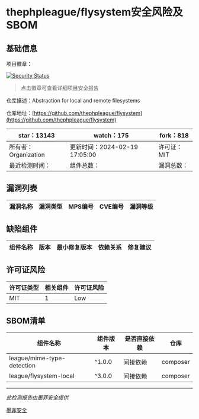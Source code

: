 # thephpleague/flysystem安全风险及SBOM

## 基础信息

项目徽章：

[![Security Status](https://www.murphysec.com/platform3/v31/badge/1760734989667983360.svg)](https://www.murphysec.com/console/report/1700576315928526848/1760734989667983360)

> 点击徽章可查看详细项目安全报告

仓库描述：Abstraction for local and remote filesystems

仓库地址：[https://github.com/thephpleague/flysystem](https://github.com/thephpleague/flysystem)

| star：13143 | watch：175 | fork：818 |
| ----------- | -------------- | ------------ |
| 所有者：Organization | 更新时间：2024-02-19 17:05:00 | 许可证：MIT |
| 最近检测时间： | 组件总数： | 漏洞总数： |




## 漏洞列表

| 漏洞名称 | 漏洞类型 | MPS编号 | CVE编号 | 漏洞等级 |
| ------- | ------ | ------- | ------ | ----- |





## 缺陷组件

| 组件名称 | 版本 | 最小修复版本 | 依赖关系 | 修复建议 |
| -------- | ---- | ------------ | -------- | -------- |





## 许可证风险

| 许可证类型 | 相关组件 | 许可证风险 |
| ---------- | -------- | ---------- |
|MIT|1|Low|




## SBOM清单

| 组件名称 | 组件版本 | 是否直接依赖 | 仓库 |
| -------- | -------- | ------------ | ---- |
|league/mime-type-detection|^1.0.0|间接依赖|composer|
|league/flysystem-local|^3.0.0|间接依赖|composer|


------

*此检测报告由墨菲安全提供*

[墨菲安全](www.murphysec.com)